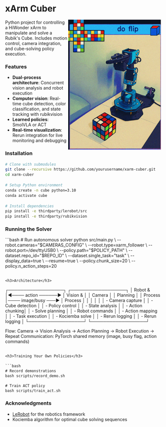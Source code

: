   # xArm Cuber

<img align="right" src="media/cube.png" alt="xArm Cuber in action" width="300"/>

Python project for controlling a HiWonder xArm to manipulate and solve a Rubik's Cube. Includes motion control, camera integration, and cube-solving policy execution.

<h3>Features</h3>

- **Dual-process architecture**: Concurrent vision analysis and robot execution
- **Computer vision**: Real-time cube detection, color classification, and state tracking  with rubikvision
- **Learned policies**: SmolVLA or ACT
- **Real-time visualization**: Rerun integration for live monitoring and debugging

<h3>Installation</h3>

```bash
# Clone with submodules
git clone --recursive https://github.com/yourusername/xarm-cuber.git
cd xarm-cuber

# Setup Python environment
conda create -n cube python=3.10
conda activate cube

# Install dependencies  
pip install -e thirdparty/lerobot/src
pip install -e thirdparty/rubikvision
```

<h3>Running the Solver</h3>
```bash
# Run autonomous solver
python src/main.py \
--robot.cameras="$CAMERAS_CONFIG" \
--robot.type=xarm_follower \
--robot.port=/dev/ttyUSB0 \
--policy.path="$POLICY_PATH" \
--dataset.repo_id="$REPO_ID" \
--dataset.single_task="task" \
--display_data=true \
--resume=true \
--policy.chunk_size=20 \
--policy.n_action_steps=20

```

<h3>Architecture</h3>

```
┌──────────────────┐                     ┌──────────────────┐
│   Robot &        │◄──── action ──────► │   Vision &       │
│   Camera         │                     │   Planning       │
│   Process        │──── image/busy ───► │   Process        │
│                  │                     │                  │
│ - Camera capture │                     │ - Cube detection │
│ - Policy control │                     │ - State analysis │
│ - Action chunking│                     │ - Solve planning │
│ - Robot commands │                     │ - Action mapping │
│ - Task execution │                     │ - Kociemba solve │
│ - Rerun logging  │                     │ - Rerun logging  │
└──────────────────┘                     └──────────────────┘

Flow: Camera → Vision Analysis → Action Planning → Robot Execution → Repeat
Communication: PyTorch shared memory (image, busy flag, action commands)
```

<h3>Training Your Own Policies</h3>

```bash
# Record demonstrations
bash scripts/record_demo.sh

# Train ACT policy
bash scripts/train_act.sh
```

<h3>Acknowledgments</h3>

- [LeRobot](https://github.com/huggingface/lerobot) for the robotics framework
- Kociemba algorithm for optimal cube solving sequences